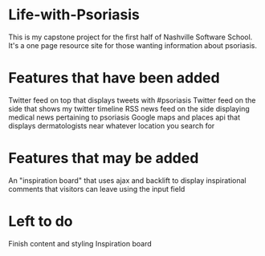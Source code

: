 Life-with-Psoriasis
===================

This is my capstone project for the first half of Nashville Software School. It's a one page resource site for those wanting information about psoriasis.

Features that have been added
===================

Twitter feed on top that displays tweets with #psoriasis
Twitter feed on the side that shows my twitter timeline
RSS news feed on the side displaying medical news pertaining to psoriasis
Google maps and places api that displays dermatologists near whatever location you search for

Features that may be added
====================

An "inspiration board" that uses ajax and backlift to display inspirational comments that visitors can leave using the input field

Left to do
==========

Finish content and styling
Inspiration board
